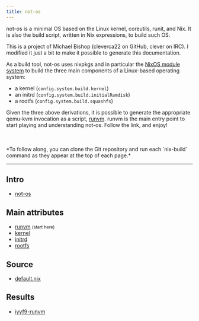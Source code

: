 ```yaml
---
title: not-os
---
```



not-os is a minimal OS based on the Linux kernel, coreutils, runit, and Nix. It
is also the build script, written in Nix expressions, to build such OS.

This is a project of Michael Bishop (cleverca22 on GitHub, clever on IRC). I
modified it just a bit to make it possible to generate this documentation.

As a build tool, not-os uses nixpkgs and in particular the [NixOS module
system](https://nixos.wiki/wiki/NixOS_Modules) to build the three main
components of a Linux-based operating system:

- a kernel (`config.system.build.kernel`)
- an initrd (`config.system.build.initialRamdisk`)
- a rootfs (`config.system.build.squashfs`)

Given the three above derivations, it is possible to generate the appropriate
qemu-kvm invocation as a script, [runvm](runvm.html). runvm is the main entry
point to start playing and understanding not-os. Follow the link, and enjoy!

<br />
<br />
*To follow along, you can clone the Git repository and run each `nix-build`
command as they appear at the top of each page.*


<hr />


<div class="mv5 flex-ns">
<section class="w-40-ns pr4 mb5">
<h1 class="f5 ttu lh-title mb3">Intro</h1>
<ul class="list pa0 ma0 lh-copy">
  <li class=mr4><a href="/projects/not-os/index.html">not-os</a>
</ul>
</section>
<section class="w-70-ns pr4 mb5">
<h1 class="f5 ttu lh-title mb3">Main attributes</h1>
<ul class="list pa0 ma0 lh-copy">
  <li class=mr4><a href="/projects/not-os/runvm.html">runvm</a> <small>(start here)</small>
  <li class=mr4><a href="/projects/not-os/kernel.html">kernel</a>
  <li class=mr4><a href="/projects/not-os/initrd.html">initrd</a>
  <li class=mr4><a href="/projects/not-os/rootfs.html">rootfs</a>
</ul>
</section>
<section class="w-40-ns pr4 mb5">
<h1 class="f5 ttu lh-title mb3">Source</h1>
<ul class="list pa0 ma0 lh-copy">
  <li class=mr4><a href="/projects/not-os/src/default.nix">default.nix</a>
</ul>
</section>
<section class="w-60-ns pr4 mb5">
<h1 class="f5 ttu lh-title mb3">Results</h1>
<ul class="list pa0 ma0 lh-copy">
  <li class=mr4><a href="/projects/not-os/src/default.nix">iyyf9-runvm</a>
</ul>
</section>
</div>

